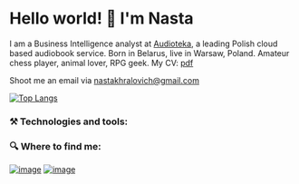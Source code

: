 # Hello world! 👋 I'm Nasta


I am a Business Intelligence analyst at [Audioteka](https://audioteka.com/pl/), a leading Polish cloud based audiobook service. Born in Belarus, live in Warsaw, Poland. Amateur chess player, animal lover, RPG geek. My CV: [pdf](https://github.com/khralovich/khralovich/blob/main/cv-khralovich-web-2023.pdf)

Shoot me an email via nastakhralovich@gmail.com <br>

[![Top Langs](https://github-readme-stats.vercel.app/api/top-langs/?username=khralovich&hide=css,html,scss,javascript&layout=compact&show_icons=true&theme=dracula&theme=transparent)](https://github.com/khralovich/github-readme-stats)

### ⚒️ Technologies and tools:



### 🔍 Where to find me:

[![image](https://img.shields.io/badge/Medium-000?style=for-the-badge&logo=Medium&logoColor=white)](https://khralovich.medium.com/)
[![image](https://img.shields.io/badge/LinkedIn-0077B5?style=for-the-badge&logo=linkedin&logoColor=white)](https://www.linkedin.com/in/nastakhralovich/)
<!-- 
[![image](https://img.shields.io/badge/Kaggle-20BEFF?style=for-the-badge&logo=Kaggle&logoColor=white)]()
[![image]()]()
-->



